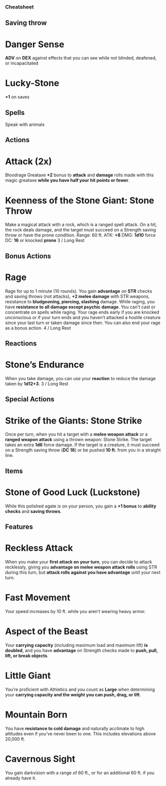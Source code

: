 ### Cheatsheet

## Saving throw
# Danger Sense
**ADV** on **DEX** against effects that you can see while not blinded, deafened, or incapacitated
# Lucky-Stone
**+1** on saves

## Spells
Speak with animals

## Actions
# Attack (2x)
Bloodrage Greataxe
**+2** bonus to **attack** and **damage** rolls made with this magic greataxe
**while you have half your hit points or fewer**.

# Keenness of the Stone Giant: Stone Throw
Make a magical attack with a rock, which is a ranged spell attack.
On a hit, the rock deals damage, and the target must succeed on a Strength saving throw or have the prone condition.
Range: 60 ft.
ATK: **+8**
DMG: **1d10** force
DC: **16** or knocked **prone**
3 / Long Rest


## Bonus Actions
# Rage
Rage for up to 1 minute (10 rounds).
You gain **advantage** on **STR** checks and saving throws (not attacks),
**+2 melee damage** with STR weapons, resistance to **bludgeoning, piercing, slashing** damage.
While raging, you have **resistance to all damage except psychic damage**.
You can't cast or concentrate on spells while raging.
Your rage ends early if you are knocked unconscious or if your turn ends and you haven’t attacked a hostile creature since your last turn or taken damage since then.
You can also end your rage as a bonus action.
4 / Long Rest

## Reactions
# Stone’s Endurance
When you take damage, you can use your **reaction** to reduce the damage taken by **1d12+3**.
3 / Long Rest


## Special Actions
# Strike of the Giants: Stone Strike
Once per turn, when you hit a target with a **melee weapon attack** or a **ranged weapon attack** using a thrown weapon:
Stone Strike.
The target takes an extra **1d6** force damage.
If the target is a creature, it must succeed on a Strength saving throw (**DC 16**) or be pushed **10 ft.** from you in a straight line.


## Items
# Stone of Good Luck (Luckstone)
While this polished agate is on your person, you gain a **+1 bonus** to **ability checks** and **saving throws**.


## Features
# Reckless Attack
When you make your **first attack on your turn**, you can decide to attack recklessly,
giving you **advantage on melee weapon attack rolls** using STR during this turn, but **attack rolls against you have advantage** until your next turn.
# Fast Movement
Your speed increases by 10 ft. while you aren't wearing heavy armor.
# Aspect of the Beast
Your **carrying capacity** (including maximum load and maximum lift) **is doubled**,
and you have **advantage** on Strength checks made to **push, pull, lift, or break objects**.
# Little Giant
You’re proficient with Athletics and you count as **Large**
when determining your **carrying capacity and the weight you can push, drag, or lift**.
# Mountain Born
You have **resistance to cold damage** and naturally acclimate to high altitudes even if you’ve never been to one.
This includes elevations above 20,000 ft.
# Cavernous Sight
You gain darkvision with a range of 60 ft., or for an additional 60 ft. if you already have it.
